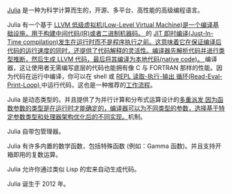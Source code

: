 [Julia](https://julialang.org) 是一种为科学计算而生的，开源、多平台、高性能的高级编程语言。

Julia 有一个基于
<a class="tooltip" href="#">LLVM<span> 低级虚拟机(Low-Level Virtual Machine)是一个编译基础设施，用于构建中间代码(IR)或者二进制机器码。 </span></a>
的
<a class="tooltip" href="#">JIT<span> 即时编译(Just-In-Time compilation)发生在运行时而不是程序执行之前。这意味着它在保证编译后代码的运行速度的同时，还提供了代码解释的灵活性。编译器先解析代码并进行类型推断，然后生成 LLVM 代码，最后将其编译为本地代码(native code)。 </span></a>
编译器，这让使用者无需编写底层的代码也能拥有像 C 与 FORTRAN 那样的性能。因为代码在运行中编译，你可以在 shell 或
<a class="tooltip" href="#">REPL<span> 读取-执行-输出 循环(Read-Eval-Print-Loop) </span></a>
中运行代码，这也是一种推荐的[工作流程](http://docs.juliacn.com/latest/manual/workflow-tips/)。

Julia 是动态类型的。并且提供了为并行计算和分布式运算设计的<a class="tooltip" href="#">多重派发<span> 因为函数参数的类型是在运行时才能确定的，编译器可以为不同类型的参数，选择基于特定参数类型和处理器架构优化后的不同实现。</span></a>机制。

Julia 自带包管理器。

Julia 有许多内置的数学函数，包括特殊函数 (例如：Gamma 函数)。并且支持开箱即用的复数运算。

Julia 允许你通过类似 Lisp 的宏来自动生成代码。

Julia 诞生于 2012 年。
